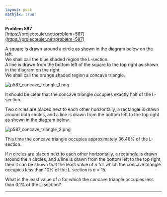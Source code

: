 ```yaml
---
layout: post
mathjax: true
---
```

**Problem 587**  
[https://projecteuler.net/problem=587](https://projecteuler.net/problem=587)

<p>
A square is drawn around a circle as shown in the diagram below on the left.<br />
We shall call the blue shaded region the L-section.<br />
A line is drawn from the bottom left of the square to the top right as shown in the diagram on the right.<br />
We shall call the orange shaded region a concave triangle.
</p>
<div class="center">
<img src="https://projecteuler.net/project/images/p587_concave_triangle_1.png" class="dark_img" alt="p587_concave_triangle_1.png" />
</div>
<p>
It should be clear that the concave triangle occupies exactly half of the L-section.
</p>
<p>

Two circles are placed next to each other horizontally, a rectangle is drawn around both circles, and a line is drawn from the bottom left to the top right as shown in the diagram below.
</p>
<div class="center">
<img src="https://projecteuler.net/project/images/p587_concave_triangle_2.png" class="dark_img" alt="p587_concave_triangle_2.png" />
</div>
<p>
This time the concave triangle occupies approximately 36.46% of the L-section.
</p>
<p>
If <var>n</var> circles are placed next to each other horizontally, a rectangle is drawn around the <var>n</var> circles, and a line is drawn from the bottom left to the top right, then it can be shown that the least value of <var>n</var> for which the concave triangle occupies less than 10% of the L-section is <var>n</var> = 15.
</p>
<p>
What is the least value of <var>n</var> for which the concave triangle occupies less than 0.1% of the L-section?
</p>

---
